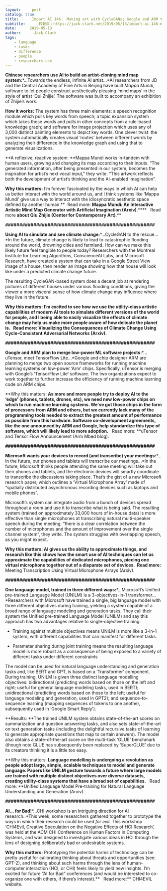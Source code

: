 ```yaml
---
layout:     post
catalog: true
title:      Import AI 146： Making art with CycleGANs; Google and ARM team-up on low-power ML; and deliberately designing AI for scary uses
subtitle:      转载自：https://jack-clark.net/2019/05/13/import-ai-146-making-art-with-cyclegans-google-and-arm-team-up-on-low-power-ml-and-deliberately-designing-ai-for-scary-uses/
date:      2019-05-13
author:      Jack Clark
tags:
    - language
    - tasks
    - difference
    - people
    - researchers use
---
```


**Chinese researchers use AI to build an artist-cloning mind map system:***…Towards the endless, infinite AI artist…*AI researchers from JD and the Central Academy of Fine Arts in Beijing have built *Mappa Mundi*, software to let people construct aesthetically pleasing ‘mind maps’ in the style of artist ‘Qui Zhijie’. The software was built to accompany an exhibition of Zhijie’s work.

**How it works:** The system has three main elements: a speech recognition module which pulls key words from speech; a topic expansion system which takes these words and pulls in other concepts from a rule-based knowledge graph; and software for image projection which uses any of 3,000 distinct painting elements to depict key words. One clever twist: the system automatically creates visual ‘routes’ between different words by analyzing their difference in the knowledge graph and using that to generate visualizations.

**A reflexive, reactive system: **Mappa Mundi works in-tandem with human users, growing and changing its map according to their inputs. “The generated information, after being presented in our system, becomes the inspiration for artist’s next vocal input,” they write. “This artwork reflects both the development of artist’s thinking and the AI-enabled imagination”.

**Why this matters:** I’m forever fascinated by the ways in which AI can help us better interact with the world around us, and I think systems like ‘Mappa Mundi’ give us a way to interact with the idiosyncratic aesthetic space defined by another human.**  Read more: **Mappa Mundi: An Interactive Artistic Mind Map Generator with Artificial Imagination (Arxiv)**.****   Read more **about Qiu Zhijie (Center for Contemporary Art)**.**

**#####################################################**

**Using AI to simulate and see climate change:***…CycleGAN to the rescue…*In the future, climate change is likely to lead to catastrophic flooding around the world, drowning cities and farmland. How can we make this likely future feel tangible to people today? Researchers with the Montreal Institute for Learning Algorithms, ConscienceAI Labs, and Microsoft Research, have created a system that can take in a Google Street View image of a house, then render an image showing how that house will look like under a predicted climate change future.

The resulting CycleGAN-based system does a decent job at rendering pictures of different houses under various flooding conditions, giving the viewer a more visceral sense of how climate change may influence where they live in the future.

**Why this matters: **I’m excited to see how we use the utility-class artistic capabilities of modern AI tools to simulate different versions of the world for people, and I being able to easily visualize the effects of climate change may help us make more people aware of how delicate the planet is.**   Read more: **Visualizing the Consequences of Climate Change Using Cycle-Consistent Adversarial Networks (Arxiv)**.**

**#####################################################**

**Google and ARM plan to merge low-power ML software projects:***…uTensor, meet TensorFlow Lite…*Google and chip designer ARM are planning to merge two open source frameworks for running machine learning systems on low-power ‘Arm’ chips. Specifically, uTensor is merging with Google’s ‘TensorFlow Lite’ software. The two organizations expect to work together to further increase the efficiency of running machine learning code on ARM chips.

**Why this matters: **As more and more people try to deploy AI to the ‘edge’ (phones, tablets, drones, etc), we need new low-power chips on which to run machine learning systems. We’ve got those chips in the form of processors from ARM and others, but we currently lack many of the programming tools needed to extract the greatest amount of performance as possible from this hardware. Software co-development agreements, like the one announced by ARM and Google, help standardize this type of software, which will likely lead to more adoption.**   Read more: **uTensor and Tensor Flow Announcement (Arm Mbed blog).

**#####################################################**

**Microsoft wants your devices to record (and transcribe) your meetings:***…In the future, our phones and tablets will transcribe our meetings…*In the future, Microsoft thinks people attending the same meeting will take out their phones and tablets, and the electronic devices will smartly coordinate to transcribe the discussions taking place. That’s the gist of a new Microsoft research paper, which outlines a ‘Virtual Microphone Array’ made of “spatially distributed asynchronous recording devices such as laptops and mobile phones”.

Microsoft’s system can integrate audio from a bunch of devices spread throughout a room and use it to transcribe what is being said. The resulting system (trained on approximately 33,000 hours of in-house data) is more effective than single microphones at transcribing natural multi-speaker speech during the meeting; “there is a clear correlation between the number of microphones and the amount of improvement over the single channel system”, they write. The system struggles with overlapping speech, as you might expect.

**Why this matters: **AI gives us the ability to approximate things, and research like this shows how the smart use of AI techniques can let us approximate the capabilities of dedicated microphones, piecing one virtual microphone together out of a disparate set of devices.**  Read more:** Meeting Transcription Using Virtual Microphone Arrays (Arxiv).

**#####################################################**

**One language model, trained in three different ways:***…Microsoft’s Unified pre-trained Language Model (UNILM) is a 3-objectives-in-1 transformer…*Researchers with Microsoft have trained a single, big language model with three different objectives during training, yielding a system capable of a broad range of language modeling and generation tasks. They call their system the Unified pre-trained Language Model (UNILM) and say this approach has two advantages relative to single-objective training:

- Training against multiple objectives means UNILM is more like a 3-in-1 system, with different capabilities that can manifest for different tasks.

- Parameter sharing during joint training means the resulting language model is more robust as a consequence of being exposed to a variety of different tasks under different constraints


The model can be used for natural language understanding and generation tasks and, like BERT and GPT, is based on a ‘Transformer’ component. During training, UNILM is given three distinct language modelling objectives: bidirectional (predicting words based on those on the left and right; useful for general language modeling tasks, used in BERT); unidirectional (predicting words based on those to the left; useful for language modeling and generation, used in GPT2); and sequence-to-sequence learning (mapping sequences of tokens to one another, subsequently used in ‘Google Smart Reply’).

**Results: **The trained UNILM system obtains state-of-the-art scores on summarization and question answering tasks, and also sets state-of-the-art on text generation tasks (including the delightful recursive tasks of learning to generate appropriate *questions* that map to certain answers). The model also obtains a state-of-the-art score on the multi-task ‘GLUE’ benchmark (though note GLUE has subsequently been replaced by ‘SuperGLUE’ due to its creators thinking it is a little too easy.

**Why this matters: **Language modelling is undergoing a revolution as people adopt large, simple, scalable techniques to model and generate language. Papers like UNILM gesture towards a future where large models are trained with multiple distinct objectives over diverse datasets, creating utility-class systems that have a broad set of capabilities.**   Read more: **Unified Language Model Pre-training for Natural Language Understanding and Generation (Arxiv).

**#####################################################**

**AI… for Bad!***…CHI workshop is an intriguing direction for AI research..*This week, some researchers gathered together to prototype the ways in which their research could be used *for evil.* This workshop ‘CHI4Evil, Creative Speculation on the Negative Effects of HCI Research’, was held at the ACM CHI Conference on Human Factors in Computing Systems, and was designed to investigate various ideas in HCI through the lens of designing deliberately bad or undesirable systems.

**Why this matters:** Prototyping the potential harms of technology can be pretty useful for calibrating thinking about threats and opportunities (see: GPT-2), and thinking about such harms through the lens of human-computer interaction (HCI, or CHI) feels likely to yield new insights. I’m excited for future “AI for Bad” conferences (and would be interested to co-organize one with others, if there’s interest).**   Read more:** CHI4EVIL website.
